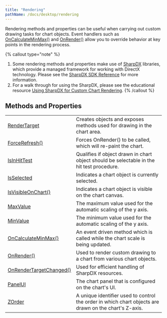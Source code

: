 ```yaml
---
title: "Rendering"
pathName: /docs/desktop/rendering
---
```


Rendering methods and properties can be useful when carrying out custom drawing tasks for chart objects. Event handlers such as [OnCalculateMinMax()](/docs/desktop/oncalculateminmax) and [OnRender()](/docs/desktop/onrender) allow you to override behavior at key points in the rendering process.

{% callout type="note" %}

1. Some rendering methods and properties make use of [SharpDX](http://sharpdx.org/) libraries, which provide a managed framework for working with DirectX technology. Please see the [SharpDX SDK Reference](/docs/desktop/sharpdx_sdk_reference) for more information.
2. For a walk through for using the SharpDX, please see the educational resource [Using SharpDX for Custom Chart Rendering](/docs/desktop/using_sharpdx_for_custom_chart_rendering).
{% /callout %}

## Methods and Properties

|  |  |
| --- | --- |
| [RenderTarget](/docs/desktop/rendertarget) | Creates objects and exposes methods used for drawing in the chart area. |
| [ForceRefresh()](/docs/desktop/forcerefresh) | Forces OnRender() to be called, which will re-paint the chart. |
| [IsInHitTest](/docs/desktop/isinhittest) | Qualifies if object drawn in chart object should be selectable in the hit test procedure. |
| [IsSelected](/docs/desktop/isselected) | Indicates a chart object is currently selected. |
| [IsVisibleOnChart()](/docs/desktop/isvisibleonchart) | Indicates a chart object is visible on the chart canvas. |
| [MaxValue](/docs/desktop/maxvalue) | The maximum value used for the automatic scaling of the y axis. |
| [MinValue](/docs/desktop/minvalue) | The minimum value used for the automatic scaling of the y axis. |
| [OnCalculateMinMax()](/docs/desktop/oncalculateminmax) | An event driven method which is called while the chart scale is being updated. |
| [OnRender()](/docs/desktop/onrender) | Used to render custom drawing to a chart from various chart objects. |
| [OnRenderTargetChanged()](/docs/desktop/onrendertargetchanged) | Used for efficient handling of SharpDX resources. |
| [PanelUI](/docs/desktop/panelui) | The chart panel that is configured on the chart's UI. |
| [ZOrder](/docs/desktop/chart_zorder) | A unique identifier used to control the order in which chart objects are drawn on the chart's Z-axis. |
